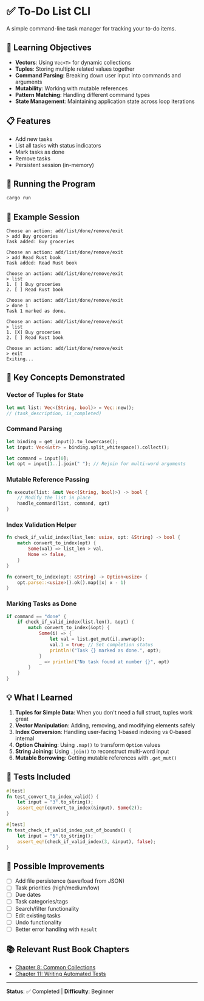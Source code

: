 # ✅ To-Do List CLI

A simple command-line task manager for tracking your to-do items.

## 🎯 Learning Objectives

- **Vectors**: Using `Vec<T>` for dynamic collections
- **Tuples**: Storing multiple related values together
- **Command Parsing**: Breaking down user input into commands and arguments
- **Mutability**: Working with mutable references
- **Pattern Matching**: Handling different command types
- **State Management**: Maintaining application state across loop iterations

## 📋 Features

- Add new tasks
- List all tasks with status indicators
- Mark tasks as done
- Remove tasks
- Persistent session (in-memory)

## 🚀 Running the Program

```bash
cargo run
```

## 📝 Example Session

```
Choose an action: add/list/done/remove/exit
> add Buy groceries
Task added: Buy groceries

Choose an action: add/list/done/remove/exit
> add Read Rust book
Task added: Read Rust book

Choose an action: add/list/done/remove/exit
> list
1. [ ] Buy groceries
2. [ ] Read Rust book

Choose an action: add/list/done/remove/exit
> done 1
Task 1 marked as done.

Choose an action: add/list/done/remove/exit
> list
1. [X] Buy groceries
2. [ ] Read Rust book

Choose an action: add/list/done/remove/exit
> exit
Exiting...
```

## 🔑 Key Concepts Demonstrated

### Vector of Tuples for State
```rust
let mut list: Vec<(String, bool)> = Vec::new();
// (task_description, is_completed)
```

### Command Parsing
```rust
let binding = get_input().to_lowercase();
let input: Vec<&str> = binding.split_whitespace().collect();

let command = input[0];
let opt = input[1..].join(" "); // Rejoin for multi-word arguments
```

### Mutable Reference Passing
```rust
fn execute(list: &mut Vec<(String, bool)>) -> bool {
    // Modify the list in place
    handle_command(list, command, opt)
}
```

### Index Validation Helper
```rust
fn check_if_valid_index(list_len: usize, opt: &String) -> bool {
    match convert_to_index(opt) {
        Some(val) => list_len > val,
        None => false,
    }
}

fn convert_to_index(opt: &String) -> Option<usize> {
    opt.parse::<usize>().ok().map(|x| x - 1)
}
```

### Marking Tasks as Done
```rust
if command == "done" {
    if check_if_valid_index(list.len(), &opt) {
        match convert_to_index(&opt) {
            Some(i) => {
                let val = list.get_mut(i).unwrap();
                val.1 = true; // Set completion status
                println!("Task {} marked as done.", opt);
            }
            _ => println!("No task found at number {}", opt)
        }
    }
}
```

## 💡 What I Learned

1. **Tuples for Simple Data**: When you don't need a full struct, tuples work great
2. **Vector Manipulation**: Adding, removing, and modifying elements safely
3. **Index Conversion**: Handling user-facing 1-based indexing vs 0-based internal
4. **Option Chaining**: Using `.map()` to transform `Option` values
5. **String Joining**: Using `.join()` to reconstruct multi-word input
6. **Mutable Borrowing**: Getting mutable references with `.get_mut()`

## 🧪 Tests Included

```rust
#[test]
fn test_convert_to_index_valid() {
    let input = "3".to_string();
    assert_eq!(convert_to_index(&input), Some(2));
}

#[test]
fn test_check_if_valid_index_out_of_bounds() {
    let input = "5".to_string();
    assert_eq!(check_if_valid_index(3, &input), false);
}
```

## 🔄 Possible Improvements

- [ ] Add file persistence (save/load from JSON)
- [ ] Task priorities (high/medium/low)
- [ ] Due dates
- [ ] Task categories/tags
- [ ] Search/filter functionality
- [ ] Edit existing tasks
- [ ] Undo functionality
- [ ] Better error handling with `Result`

## 📚 Relevant Rust Book Chapters

- [Chapter 8: Common Collections](https://doc.rust-lang.org/book/ch08-00-common-collections.html)
- [Chapter 11: Writing Automated Tests](https://doc.rust-lang.org/book/ch11-00-testing.html)

---

**Status**: ✅ Completed | **Difficulty**: Beginner